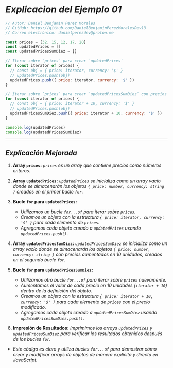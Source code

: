 <!-- Autor: Daniel Benjamin Perez Morales -->
<!-- GitHub: https://github.com/DanielBenjaminPerezMoralesDev13 -->
<!-- GitLab: https://gitlab.com/DanielBenjaminPerezMoralesDev13 -->
<!-- Correo electrónico: danielperezdev@proton.me -->

# ***Explicacion del Ejemplo 01***

```javascript
// Autor: Daniel Benjamin Perez Morales
// GitHub: https://github.com/DanielBenjaminPerezMoralesDev13
// Correo electrónico: danielperezdev@proton.me

const prices = [32, 15, 12, 17, 20]
const updatedPrices = []
const updatedPricesSumDiez = []

// Iterar sobre `prices` para crear `updatedPrices`
for (const iterator of prices) {
  // const obj = { price: iterator, currency: '$' }
  // updatedPrices.push(obj)
  updatedPrices.push({ price: iterator, currency: '$' })
}

// Iterar sobre `prices` para crear `updatedPricesSumDiez` con precios aumentados en 10 unidades
for (const iterator of prices) {
  // const obj = { price: iterator + 10, currency: '$' }
  // updatedPrices.push(obj)
  updatedPricesSumDiez.push({ price: iterator + 10, currency: '$' })
}

console.log(updatedPrices)
console.log(updatedPricesSumDiez)
```

---

## ***Explicación Mejorada***

1. **Array `prices`:** *`prices` es un array que contiene precios como números enteros.*

2. **Array `updatedPrices`:** *`updatedPrices` se inicializa como un array vacío donde se almacenarán los objetos `{ price: number, currency: string }` creados en el primer bucle `for`.*

3. **Bucle `for` para `updatedPrices`:**
   - *Utilizamos un bucle `for...of` para iterar sobre `prices`.*
   - *Creamos un objeto con la estructura `{ price: iterator, currency: '$' }` para cada elemento de `prices`.*
   - *Agregamos cada objeto creado a `updatedPrices` usando `updatedPrices.push()`.*

4. **Array `updatedPricesSumDiez`:** *`updatedPricesSumDiez` se inicializa como un array vacío donde se almacenarán los objetos `{ price: number, currency: string }` con precios aumentados en 10 unidades, creados en el segundo bucle `for`.*

5. **Bucle `for` para `updatedPricesSumDiez`:**
   - *Utilizamos otro bucle `for...of` para iterar sobre `prices` nuevamente.*
   - *Aumentamos el valor de cada precio en 10 unidades (`iterator + 10`) dentro de la definición del objeto.*
   - *Creamos un objeto con la estructura `{ price: iterator + 10, currency: '$' }` para cada elemento de `prices` con el precio modificado.*
   - *Agregamos cada objeto creado a `updatedPricesSumDiez` usando `updatedPricesSumDiez.push()`.*

6. **Impresión de Resultados:** *Imprimimos los arrays `updatedPrices` y `updatedPricesSumDiez` para verificar los resultados obtenidos después de los bucles `for`.*

- *Este código es claro y utiliza bucles `for...of` para demostrar cómo crear y modificar arrays de objetos de manera explícita y directa en JavaScript.*
